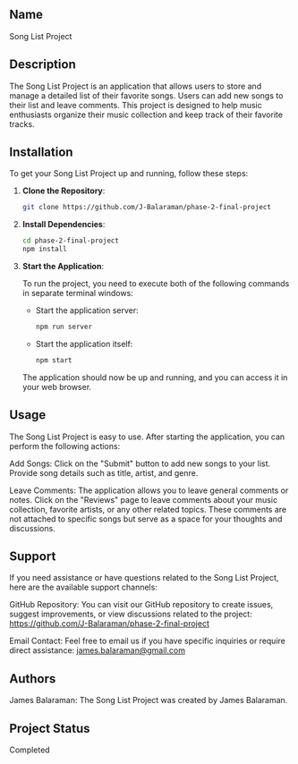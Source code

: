 ## Name
Song List Project

## Description
The Song List Project is an application that allows users to store and manage a detailed list of their favorite songs. Users can add new songs to their list and leave comments. This project is designed to help music enthusiasts organize their music collection and keep track of their favorite tracks.

## Installation
To get your Song List Project up and running, follow these steps:

1. **Clone the Repository**:

   ```bash
   git clone https://github.com/J-Balaraman/phase-2-final-project
   ```

2. **Install Dependencies**:

   ```bash
   cd phase-2-final-project
   npm install
   ```

3. **Start the Application**:

   To run the project, you need to execute both of the following commands in separate terminal windows:

   - Start the application server:

     ```bash
     npm run server
     ```

   - Start the application itself:

     ```bash
     npm start
     ```

   The application should now be up and running, and you can access it in your web browser.

## Usage
The Song List Project is easy to use. After starting the application, you can perform the following actions:

Add Songs: Click on the "Submit" button to add new songs to your list. Provide song details such as title, artist, and genre.

Leave Comments: The application allows you to leave general comments or notes. Click on the "Reviews" page to leave comments about your music collection, favorite artists, or any other related topics. These comments are not attached to specific songs but serve as a space for your thoughts and discussions.

## Support
If you need assistance or have questions related to the Song List Project, here are the available support channels:

GitHub Repository: You can visit our GitHub repository to create issues, suggest improvements, or view discussions related to the project: https://github.com/J-Balaraman/phase-2-final-project

Email Contact: Feel free to email us if you have specific inquiries or require direct assistance: james.balaraman@gmail.com

## Authors
James Balaraman: The Song List Project was created by James Balaraman.

## Project Status
Completed
